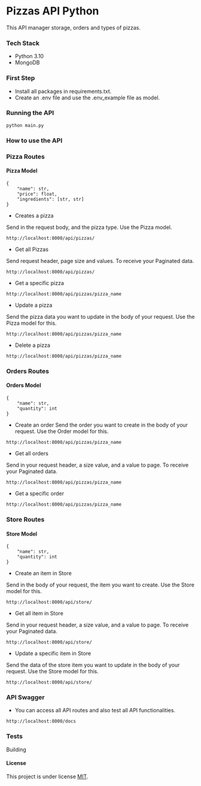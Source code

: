 # Pizzas API Python

This API manager storage, orders and types of pizzas.

### Tech Stack
* Python 3.10
* MongoDB

### First Step
* Install all packages in requirements.txt.
* Create an .env file and use the .env_example file as model.

### Running the API
```
python main.py
```

### How to use the API

### Pizza Routes
#### Pizza Model

```
{
    "name": str,
    "price": float,
    "ingredients": [str, str]
}
```

* Creates a pizza

Send in the request body, and the pizza type. Use the Pizza model.

```
http://localhost:8000/api/pizzas/
```
* Get all Pizzas


Send request header, page size and values. To receive your Paginated data.
```
http://localhost:8000/api/pizzas/
```
* Get a specific pizza

```
http://localhost:8000/api/pizzas/pizza_name
```
* Update a pizza

Send the pizza data you want to update in the body of your request. Use the Pizza model for this.
```
http://localhost:8000/api/pizzas/pizza_name
```

* Delete a pizza
```
http://localhost:8000/api/pizzas/pizza_name
```
### Orders Routes

#### Orders Model
```
{
    "name": str,
    "quantity": int
}
```

* Create an order
Send the order you want to create in the body of your request. Use the Order model for this.
```
http://localhost:8000/api/pizzas/pizza_name
```
* Get all orders

Send in your request header, a size value, and a value to page. To receive your Paginated data.

```
http://localhost:8000/api/pizzas/pizza_name
```
* Get a specific order
```
http://localhost:8000/api/pizzas/pizza_name
```
### Store Routes

#### Store Model
```
{
    "name": str,
    "quantity": int
}
```

* Create an item in Store

Send in the body of your request, the item you want to create. Use the Store model for this.

```
http://localhost:8000/api/store/
```
* Get all item in Store

Send in your request header, a size value, and a value to page. To receive your Paginated data.

```
http://localhost:8000/api/store/
```
* Update a specific item in Store

Send the data of the store item you want to update in the body of your request. Use the Store model for this.

```
http://localhost:8000/api/store/
```

### API Swagger 
* You can access all API routes and also test all API functionalities.
```
http://localhost:8000/docs
```

### Tests
Building

#### License

This project is under license [MIT](/LICENSE).